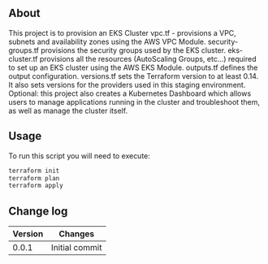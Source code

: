 ## About 
This project is to provision an EKS Cluster
vpc.tf - provisions a VPC, subnets and availability zones using the AWS VPC Module.
security-groups.tf provisions the security groups used by the EKS cluster.
eks-cluster.tf provisions all the resources (AutoScaling Groups, etc...) required to set up an EKS cluster using the AWS EKS Module.
outputs.tf defines the output configuration.
versions.tf sets the Terraform version to at least 0.14. It also sets versions for the providers used in this staging environment.
Optional: this project also creates a Kubernetes Dashboard which allows users to manage applications running in the cluster and troubleshoot them, as well as manage the cluster itself.

## Usage

To run this script you will need to execute:
```bash
terraform init
terraform plan
terraform apply
```

## Change log

|Version|Changes|
|---|---|
|0.0.1|Initial commit|
